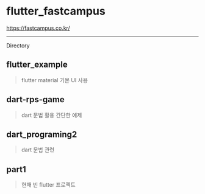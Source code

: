 # flutter_fastcampus 
https://fastcampus.co.kr/ 

***
  Directory
## flutter_example
> flutter material 기본 UI 사용

## dart-rps-game
> dart 문법 활용 간단한 예제

## dart_programing2
> dart 문법 관련

## part1
> 현재 빈 flutter 프로젝트
